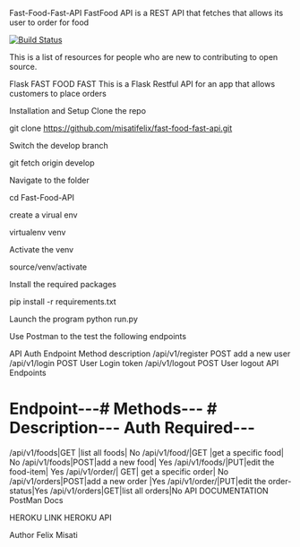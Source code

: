 Fast-Food-Fast-API
FastFood API is a REST API that fetches that allows its user to order for food

[![Build Status](https://travis-ci.org/misatifelix/fast-food-fast-api.svg?branch=master)](https://travis-ci.org/misatifelix/fast-food-fast-api)


This is a list of resources for people who are new to contributing to open source.

Flask FAST FOOD FAST
This is a Flask Restful API for an app that allows customers to place orders

Installation and Setup
Clone the repo

git clone https://github.com/misatifelix/fast-food-fast-api.git

Switch the develop branch

git fetch origin develop

Navigate to the folder

cd Fast-Food-API

create a virual env

virtualenv venv

Activate the venv

source/venv/activate

Install the required packages

pip install -r requirements.txt

Launch the program
python run.py

Use Postman to the test the following endpoints

API Auth
Endpoint	Method	description
/api/v1/register	POST	add a new user
/api/v1/login	POST	User Login token
/api/v1/logout	POST	User logout
API Endpoints
# Endpoint---# Methods---	# Description---	Auth Required---
/api/v1/foods|GET	|list all foods|	No
/api/v1/food/|GET	|get a specific food|	No
/api/v1/foods|POST|add a new food|	Yes
/api/v1/foods/|PUT|edit the food-item|	Yes
/api/v1/order/|	GET|	get a specific order|	No
/api/v1/orders|POST|add a new order	|Yes
/api/v1/order/|PUT|edit the order-status|Yes
/api/v1/orders|GET|list all orders|No
API DOCUMENTATION
PostMan Docs

HEROKU LINK
HEROKU API

Author
Felix Misati
